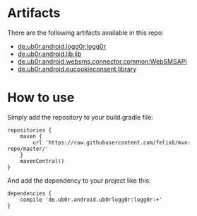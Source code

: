 Artifacts
=========

There are the following artifacts available in this repo:

 * [de.ub0r.android.logg0r:logg0r](https://github.com/felixb/ub0rlogg0r)
 * [de.ub0r.android.lib:lib](https://github.com/felixb/ub0rlib)
 * [de.ub0r.android.websms.connector.common:WebSMSAPI](https://github.com/felixb/websms-api)
 * [de.ub0r.android.eucookieconsent:library](https://github.com/felixb/eucookieconsent)

How to use
==========

Simply add the repository to your build.gradle file:

    repositories {
        maven {
            url 'https://raw.githubusercontent.com/felixb/mvn-repo/master/'
        }
        mavenCentral()
    }

And add the dependency to your project like this:

    dependencies {
        compile 'de.ub0r.android.ub0rlogg0r:logg0r:+'
    }
